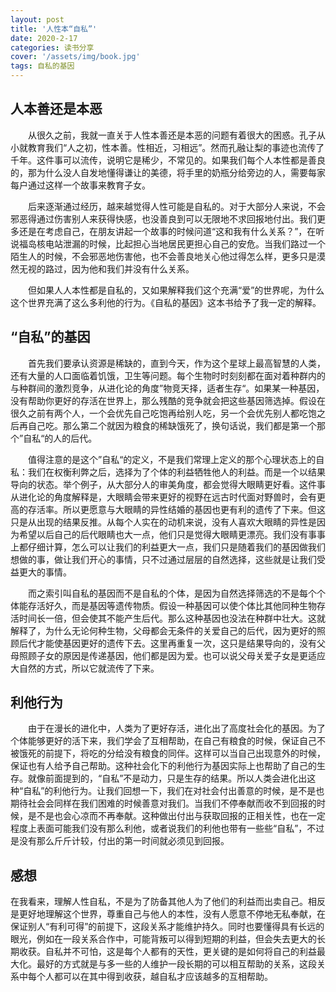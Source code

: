 ```yaml
---
layout: post
title: '人性本“自私”'
date: 2020-2-17
categories: 读书分享
cover: '/assets/img/book.jpg'
tags: 自私的基因
---
```

## 人本善还是本恶
&emsp;&emsp;从很久之前，我就一直关于人性本善还是本恶的问题有着很大的困惑。孔子从小就教育我们“人之初，性本善。性相近，习相远”。然而孔融让梨的事迹也流传了千年。这件事可以流传，说明它是稀少，不常见的。如果我们每个人本性都是善良的，那为什么没人自发地懂得谦让的美德，将手里的奶瓶分给旁边的人，需要每家每户通过这样一个故事来教育子女。


&emsp;&emsp;后来逐渐通过经历，越来越觉得人性可能是自私的。对于大部分人来说，不会邪恶得通过伤害别人来获得快感，也没善良到可以无限地不求回报地付出。我们更多还是在考虑自己，在朋友讲起一个故事的时候问道“这和我有什么关系？”，在听说福岛核电站泄漏的时候，比起担心当地居民更担心自己的安危。当我们路过一个陌生人的时候，不会邪恶地伤害他，也不会善良地关心他过得怎么样，更多只是漠然无视的路过，因为他和我们并没有什么关系。


&emsp;&emsp;但如果人人本性都是自私的，又如果解释我们这个充满“爱”的世界呢，为什么这个世界充满了这么多利他的行为。《自私的基因》这本书给予了我一定的解释。

## “自私”的基因
&emsp;&emsp;首先我们要承认资源是稀缺的，直到今天，作为这个星球上最高智慧的人类，还有大量的人口面临着饥饿，卫生等问题。每个生物时时刻刻都在面对着种群内的与种群间的激烈竞争，从进化论的角度”物竞天择，适者生存“。如果某一种基因，没有帮助你更好的存活在世界上，那么残酷的竞争就会把这些基因筛选掉。假设在很久之前有两个人，一个会优先自己吃饱再给别人吃，另一个会优先别人都吃饱之后再自己吃。那么第二个就因为粮食的稀缺饿死了，换句话说，我们都是第一个那个”自私“的人的后代。


&emsp;&emsp;值得注意的是这个”自私“的定义，不是我们常理上定义的那个心理状态上的自私：我们在权衡利弊之后，选择为了个体的利益牺牲他人的利益。而是一个以结果导向的状态。举个例子，从大部分人的审美角度，都会觉得大眼睛更好看。这件事从进化论的角度解释是，大眼睛会带来更好的视野在远古时代面对野兽时，会有更高的存活率。所以更愿意与大眼睛的异性结婚的基因也更有利的遗传了下来。但这只是从出现的结果反推。从每个人实在的动机来说，没有人喜欢大眼睛的异性是因为希望以后自己的后代眼睛也大一点，他们只是觉得大眼睛更漂亮。我们没有事事上都仔细计算，怎么可以让我们的利益更大一点，我们只是随着我们的基因做我们想做的事，做让我们开心的事情，只不过通过层层的自然选择，这些就是让我们受益更大的事情。


&emsp;&emsp;而之索引叫自私的基因而不是自私的个体，是因为自然选择筛选的不是每个个体能存活好久，而是基因等遗传物质。假设一种基因可以使个体比其他同种生物存活时间长一倍，但会使其不能产生后代。那么这种基因也没法在种群中壮大。这就解释了，为什么无论何种生物，父母都会无条件的关爱自己的后代，因为更好的照顾后代才能使基因更好的遗传下去。这里再重复一次，这只是结果导向的，没有父母照顾子女的原因是传递基因，他们都是因为爱。也可以说父母关爱子女是更适应大自然的方式，所以它就流传了下来。

## 利他行为
&emsp;&emsp;由于在漫长的进化中，人类为了更好存活，进化出了高度社会化的基因。为了个体能够更好的活下来，我们学会了互相帮助，在自己有粮食的时候，保证自己不被饿死的前提下，将吃的分给没有粮食的同伴。这样可以当自己出现意外的时候，保证也有人给予自己帮助。这种社会化下的利他行为基因实际上也帮助了自己的生存。就像前面提到的，“自私”不是动力，只是生存的结果。所以人类会进化出这种“自私”的利他行为。让我们回想一下，我们在对社会付出善意的时候，是不是也期待社会会同样在我们困难的时候善意对我们。当我们不停奉献而收不到回报的时候，是不是也会心凉而不再奉献。这种做出付出与获取回报的正相关性，也在一定程度上表面可能我们没有那么利他，或者说我们的利他也带有一些些“自私”，不过是没有那么斤斤计较，付出的第一时间就必须见到回报。

## 感想
在我看来，理解人性自私，不是为了防备其他人为了他们的利益而出卖自己。相反是更好地理解这个世界，尊重自己与他人的本性，没有人愿意不停地无私奉献，在保证别人“有利可得”的前提下，这段关系才能维护持久。同时也要懂得具有长远的眼光，例如在一段关系合作中，可能背叛可以得到短期的利益，但会失去更大的长期收获。自私并不可怕，这是每个人都有的天性，更关键的是如何将自己的利益最大化。最好的方式就是与多一些的人维护一段长期的可以相互帮助的关系，这段关系中每个人都可以在其中得到收获，越自私才应该越多的互相帮助。
